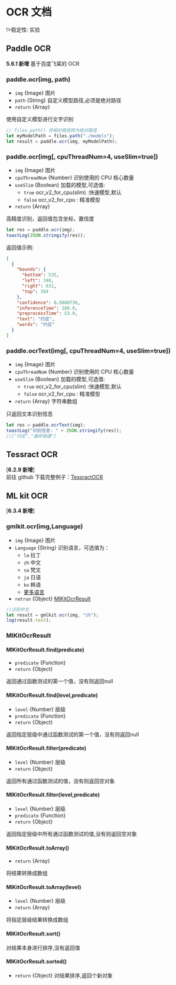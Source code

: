 # OCR 文档

!>稳定性: 实验

## Paddle OCR

**5.6.1 新增**
基于百度飞桨的 OCR

### paddle.ocr(img, path)

- `img` {Image} 图片
- `path` {String} 自定义模型路径,必须是绝对路径
- `return` {Array}

使用自定义模型进行文字识别

```js
// files.path() 将相对路径转为绝对路径
let myModelPath = files.path("./models");
let result = paddle.ocr(img, myModelPath);
```

### paddle.ocr(img[, cpuThreadNum=4, useSlim=true])

- `img` {Image} 图片
- `cpuThreadNum` {Number} 识别使用的 CPU 核心数量
- `useSlim` {Boolean} 加载的模型,可选值:
  - `true` ocr_v2_for_cpu(slim) :快速模型,默认
  - `false` ocr_v2_for_cpu : 精准模型
- `return` {Array}

高精度识别，返回值包含坐标，置信度

```js
let res = paddle.ocr(img);
toastLog(JSON.stringify(res));
```

返回值示例:

```json
[
  {
    "bounds": {
      "bottom": 535,
      "left": 348,
      "right": 631,
      "top": 384
    },
    "confidence": 0.9808736,
    "inferenceTime": 188.0,
    "preprocessTime": 53.0,
    "text": "约定",
    "words": "约定"
  }
]
```

### paddle.ocrText(img[, cpuThreadNum=4, useSlim=true])

- `img` {Image} 图片
- `cpuThreadNum` {Number} 识别使用的 CPU 核心数量
- `useSlim` {Boolean} 加载的模型,可选值:
  - `true` ocr_v2_for_cpu(slim) :快速模型,默认
  - `false` ocr_v2_for_cpu : 精准模型
- `return` {Array} 字符串数组

只返回文本识别信息

```js
let res = paddle.ocrText(img);
toastLog("识别信息: " + JSON.stringify(res));
//["约定","最终相遇"]
```

## Tessract OCR

[**6.2.9 新增**]  
前往 github 下载完整例子：[TessractOCR](https://github.com/wilinz/autoxjs-tessocr)

## ML kit OCR

[**6.3.4 新增**]

### gmlkit.ocr(img,Language)

- `img` {Image} 图片
- `Language` {String} 识别语言，可选值为：
  - `la` 拉丁
  - `zh` 中文
  - `sa` 梵文
  - `ja` 日语
  - `ko` 韩语
  - [更多语言](https://developers.google.cn/ml-kit/vision/text-recognition/v2/languages)
- `retrun` {Object} [MlKitOcrResult](#MlKitOcrResult)

```js
//识别中文
let result = gmlkit.ocr(img, "zh");
log(result.text);
```
### MlKitOcrResult

#### MlKitOcrResult.find(predicate)
- `predicate` {Function}
- `return` {Object}

返回通过函数测试的第一个值，没有则返回null

#### MlKitOcrResult.find(level,predicate)
- `level` {Number} 层级
- `predicate` {Function}
- `return` {Object}

返回指定层级中通过函数测试的第一个值，没有则返回null

#### MlKitOcrResult.filter(predicate)
- `level` {Number} 层级
- `return` {Object}

返回所有通过函数测试的值，没有则返回空对象

#### MlKitOcrResult.filter(level,predicate)
- `level` {Number} 层级
- `predicate` {Function}
- `return` {Object}

返回指定层级中所有通过函数测试的值,没有则返回空对象

#### MlKitOcrResult.toArray()
- `return` {Array}

将结果转换成数组

#### MlKitOcrResult.toArray(level)
- `level` {Number} 层级
- `return` {Array}

将指定层级结果转换成数组

#### MlKitOcrResult.sort()
对结果本身进行排序,没有返回值

#### MlKitOcrResult.sorted()
- `return` {Object}
对结果排序,返回个新对象
